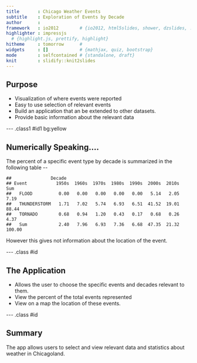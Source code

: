 ```yaml
---
title       : Chicago Weather Events
subtitle    : Exploration of Events by Decade
author      :
framework   : io2012        # {io2012, html5slides, shower, dzslides, ...}
highlighter : impressjs
  # {highlight.js, prettify, highlight}
hitheme     : tomorrow      # 
widgets     : []            # {mathjax, quiz, bootstrap}
mode        : selfcontained # {standalone, draft}
knit        : slidify::knit2slides
---
```

## Purpose



* Visualization of where events were reported
* Easy to use selection of relevant events
* Build an application that an be extended to other datasets.
* Provide basic information about the relevant data 


--- .class1 #id1 bg:yellow


## Numerically Speaking....

The percent of a specific event type by decade is summarized in the following table --



```
##               Decade
## Event           1950s  1960s  1970s  1980s  1990s  2000s  2010s    Sum
##   FLOOD          0.00   0.00   0.00   0.00   0.00   5.14   2.05   7.19
##   THUNDERSTORM   1.71   7.02   5.74   6.93   6.51  41.52  19.01  88.44
##   TORNADO        0.68   0.94   1.20   0.43   0.17   0.68   0.26   4.37
##   Sum            2.40   7.96   6.93   7.36   6.68  47.35  21.32 100.00
```
However this gives not information about the location of the event.

--- .class #id 

## The Application

* Allows the user to choose the specific events and decades relevant to them.
* View the percent of the total events represented
* View on a map the location of these events.

--- .class #id 

## Summary

The app allows users to select and view relevant data and statistics about weather in Chicagoland.


